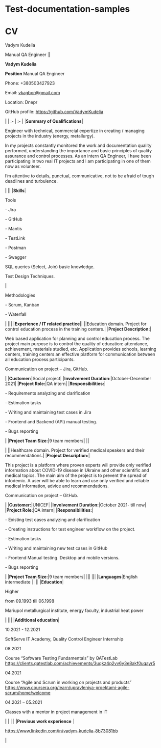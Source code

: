 # Test-documentation-samples
# CV
Vadym Kudelia

Manual QA Engineer
||<p></p><p>**Vadym Kudelia**</p><p>**Position**   Manual QA Engineer</p><p>Phone: +380503427923</p><p>Email: <vkagbor@gmail.com></p><p>Location: Dnepr</p><p>GitHub profile: <https://github.com/VadymKudelia></p>|
| :- | :- |
|**Summary of Qualifications**|<p>Engineer with technical, commercial expertize in creating / managing projects in the industry (energy, metallurgy). </p><p>In my projects constantly monitored the work and documentation quality performed, understanding the importance and basic principles of quality assurance and control processes. As an intern QA Engineer, I have been participating in two real IT projects and I am participating in one of them now as volunteer. </p><p>I’m attentive to details, punctual, communicative, not to be afraid of tough deadlines and turbulence. </p>|
||
|**Skills**|<p>Tools</p><p>- Jira	</p><p>- GitHub	</p><p>- Mantis</p><p>- TestLink</p><p>- Postman</p><p>- Swagger</p><p></p><p>SQL queries (Select, Join) basic knowledge. </p><p>Test Design Techniques. </p>|<p>Methodologies</p><p>- Scrum, Kanban</p><p>- Waterfall</p><p></p>|
|||
|**Experience / IT related practice**||
||Education domain. Project for control education process in the training centers.|
|**Project Description:**|<p>Web based application for planning and control education process. The project main purpose is to control the quality of education: attendance, achievement, materials studied, etc. Application provides schools, learning centers, training centers an effective platform for communication between all education process participants. </p><p>Communication on project – Jira, GitHub.</p><p></p>|
|**Customer:**|Social project|
|**Involvement Duration:**|October-December 2021|
|**Project Role:**|QA intern|
|**Responsibilities:**|<p>- Requirements analyzing and clarification</p><p>- Estimation tasks</p><p>- Writing and maintaining test cases in Jira</p><p>- Frontend and Backend (API) manual testing. </p><p>- Bugs reporting</p>|
|**Project Team Size:**|9 team members|
||<p></p><p></p><p></p><p></p><p></p><p></p>|
||Healthcare domain. Project for verified medical speakers and their recommendations.|
|**Project Description:**|<p>This project is a platform where proven experts will provide only verified information about COVID-19 disease in Ukraine and other scientific and medical topics. The main aim of the project is to prevent the spread of infodemic. А user will be able to learn and use only verified and reliable medical information, advice and recommendations. </p><p>Communication on project – GitHub.</p>|
|**Customer:**|UNICEF|
|**Involvement Duration:**|October 2021- till now|
|**Project Role:**|QA intern|
|**Responsibilities:**|<p>- Existing test cases analyzing and clarification</p><p>- Creating instructions for test engineer workflow on the project. </p><p>- Estimation tasks</p><p>- Writing and maintaining new test cases in GitHub</p><p>- Frontend Manual testing.  Desktop and mobile versions.</p><p>- Bugs reporting</p>|
|**Project Team Size:**|9 team members|
|||
|||
|**Languages**|English intermediate |
|||
|**Education**|<p>Higher </p><p>from 09.1993 till 06.1998</p><p>Mariupol metallurgical institute, energy faculty, industrial heat power</p>|
|||
|**Additional education**|<p>10.2021 - 12.2021 </p><p>SoftServe IT Academy, Quality Control Engineer Internship </p><p>08.2021 </p><p>Course “Software Testing Fundamentals” by QATestLab <https://clients.qatestlab.com/achievements/3uqkz4p2vv6y3e8akf0uqayr5>  </p><p>04.2021 </p><p>Course “Agile and Scrum in working on projects and products” <https://www.coursera.org/learn/upravleniya-proektami-agile-scrum/home/welcome> </p><p>04.2021 – 05.2021 </p><p>Classes with a mentor in project management in IT </p>|
|  | |
|**Previous work experience** |<p><https://www.linkedin.com/in/vadym-kudelia-8b73081bb></p><p></p>|
